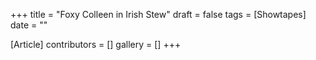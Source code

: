 +++
title = "Foxy Colleen in Irish Stew"
draft = false
tags = [Showtapes]
date = ""

[Article]
contributors = []
gallery = []
+++